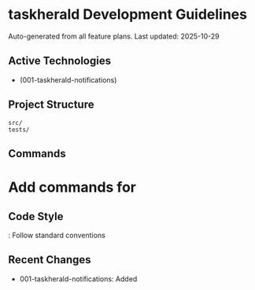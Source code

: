 # taskherald Development Guidelines

Auto-generated from all feature plans. Last updated: 2025-10-29

## Active Technologies

- (001-taskherald-notifications)

## Project Structure

```text
src/
tests/
```

## Commands

# Add commands for 

## Code Style

: Follow standard conventions

## Recent Changes

- 001-taskherald-notifications: Added

<!-- MANUAL ADDITIONS START -->
<!-- MANUAL ADDITIONS END -->
